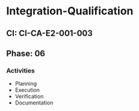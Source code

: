 # Integration-Qualification

## CI: CI-CA-E2-001-003
## Phase: 06

### Activities
- Planning
- Execution
- Verification
- Documentation
